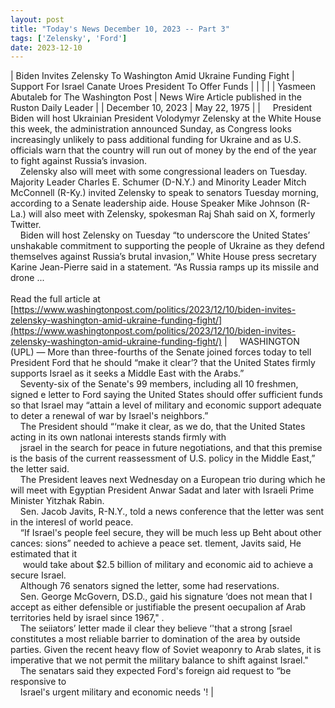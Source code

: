 ```yaml
---
layout: post
title: "Today's News December 10, 2023 -- Part 3"
tags: ['Zelensky', 'Ford']
date: 2023-12-10
---
```


| Biden Invites Zelensky To Washington Amid Ukraine Funding Fight | Support For Israel   Canate Uroes President To Offer Funds  |
|  |  |
| Yasmeen Abutaleb for The Washington Post | News Wire Article published in the Ruston Daily Leader |
| December 10, 2023 | May 22, 1975 |
| &nbsp;&nbsp;&nbsp;&nbsp;President Biden will host Ukrainian President Volodymyr Zelensky at the White House this week, the administration announced Sunday, as Congress looks increasingly unlikely to pass additional funding for Ukraine and as U.S. officials warn that the country will run out of money by the end of the year to fight against Russia’s invasion.<br>&nbsp;&nbsp;&nbsp;&nbsp;Zelensky also will meet with some congressional leaders on Tuesday. Majority Leader Charles E. Schumer (D-N.Y.) and Minority Leader Mitch McConnell (R-Ky.) invited Zelensky to speak to senators Tuesday morning, according to a Senate leadership aide. House Speaker Mike Johnson (R-La.) will also meet with Zelensky, spokesman Raj Shah said on X, formerly Twitter.<br>&nbsp;&nbsp;&nbsp;&nbsp;Biden will host Zelensky on Tuesday “to underscore the United States’ unshakable commitment to supporting the people of Ukraine as they defend themselves against Russia’s brutal invasion,” White House press secretary Karine Jean-Pierre said in a statement. “As Russia ramps up its missile and drone  ...<br><br>Read the full article at<br>[https://www.washingtonpost.com/politics/2023/12/10/biden-invites-zelensky-washington-amid-ukraine-funding-fight/](https://www.washingtonpost.com/politics/2023/12/10/biden-invites-zelensky-washington-amid-ukraine-funding-fight/) | &nbsp;&nbsp;&nbsp;&nbsp;WASHINGTON (UPL) — More than three-fourths of the Senate joined forces today to tell President Ford that he should “make it clear’? that the United States firmly supports Israel as it seeks a Middle East with the Arabs.”<br>&nbsp;&nbsp;&nbsp;&nbsp;Seventy-six of the Senate's 99 members, including all 10 freshmen, signed e letter to Ford saying the United States should offer sufficient funds so that Israel may “attain a level of military and economic support adequate to deter a renewal of war by Israel's neighbors.”<br>&nbsp;&nbsp;&nbsp;&nbsp;The President should “‘make it clear, as we do, that the United States acting in its own natlonai interests stands firmly with<br>&nbsp;&nbsp;&nbsp;&nbsp;jsrael in the search for peace in future negotiations, and that this premise is the basis of the current reassessment of U.S. policy in the Middle East,” the letter said.<br>&nbsp;&nbsp;&nbsp;&nbsp;The President leaves next Wednesday on a European trio during which he will meet with Egyptian President Anwar Sadat and later with Israeli Prime Minister Yitzhak Rabin.<br>&nbsp;&nbsp;&nbsp;&nbsp;Sen. Jacob Javits, R-N.Y., told a news conference that the letter was sent in the interesl of world peace.<br>&nbsp;&nbsp;&nbsp;&nbsp;“If Israel's people feel secure, they will be much less up Beht about other cances: sions” needed to achieve a peace set. tlement, Javits said, He estimated that it<br>&nbsp;&nbsp;&nbsp;&nbsp; would take about $2.5 billion of military and economic aid to achieve a secure Israel.<br>&nbsp;&nbsp;&nbsp;&nbsp;Although 76 senators signed the letter, some had reservations.<br>&nbsp;&nbsp;&nbsp;&nbsp;Sen. George McGovern, DS.D., gaid his signature ‘does not mean that I accept as either defensible or justifiable the present oecupalion af Arab territories held by israel since 1967," .<br>&nbsp;&nbsp;&nbsp;&nbsp;The seiiators’ letter made il clear they believe ‘'that a strong [srael constitutes a most reliable barrier to domination of the area by outside parties. Given the recent heavy flow of Soviet weaponry to Arab slates, it is imperative that we not permit the military balance to shift against Israel."<br>&nbsp;&nbsp;&nbsp;&nbsp;The senatars said they expected Ford's foreign aid request to “be responsive to<br>&nbsp;&nbsp;&nbsp;&nbsp;Israel's urgent military and economic needs '!  |